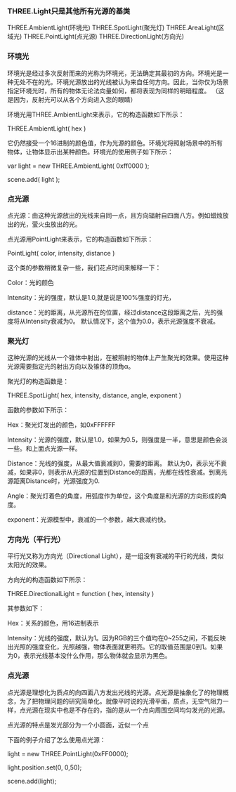 ### THREE.Light只是其他所有光源的基类

THREE.AmbientLight(环境光)
THREE.SpotLight(聚光灯)
THREE.AreaLight(区域光)
THREE.PointLight(点光源)
THREE.DirectionLight(方向光)

### 环境光

环境光是经过多次反射而来的光称为环境光，无法确定其最初的方向。环境光是一种无处不在的光。环境光源放出的光线被认为来自任何方向。因此，当你仅为场景指定环境光时，所有的物体无论法向量如何，都将表现为同样的明暗程度。 （这是因为，反射光可以从各个方向进入您的眼睛）

环境光用THREE.AmbientLight来表示，它的构造函数如下所示：

THREE.AmbientLight( hex )

它仍然接受一个16进制的颜色值，作为光源的颜色。环境光将照射场景中的所有物体，让物体显示出某种颜色。环境光的使用例子如下所示：

var light = new THREE.AmbientLight( 0xff0000 );

scene.add( light );

### 点光源

点光源：由这种光源放出的光线来自同一点，且方向辐射自四面八方。例如蜡烛放出的光，萤火虫放出的光。

点光源用PointLight来表示，它的构造函数如下所示：

PointLight( color, intensity, distance )

这个类的参数稍微复杂一些，我们花点时间来解释一下：

Color：光的颜色

Intensity：光的强度，默认是1.0,就是说是100%强度的灯光，

distance：光的距离，从光源所在的位置，经过distance这段距离之后，光的强度将从Intensity衰减为0。 默认情况下，这个值为0.0，表示光源强度不衰减。


### 聚光灯


这种光源的光线从一个锥体中射出，在被照射的物体上产生聚光的效果。使用这种光源需要指定光的射出方向以及锥体的顶角α。

聚光灯的构造函数是：

THREE.SpotLight( hex, intensity, distance, angle, exponent )

函数的参数如下所示：

Hex：聚光灯发出的颜色，如0xFFFFFF

Intensity：光源的强度，默认是1.0，如果为0.5，则强度是一半，意思是颜色会淡一些。和上面点光源一样。

Distance：光线的强度，从最大值衰减到0，需要的距离。 默认为0，表示光不衰减，如果非0，则表示从光源的位置到Distance的距离，光都在线性衰减。到离光源距离Distance时，光源强度为0.

Angle：聚光灯着色的角度，用弧度作为单位，这个角度是和光源的方向形成的角度。

exponent：光源模型中，衰减的一个参数，越大衰减约快。

### 方向光（平行光）

平行光又称为方向光（Directional Light），是一组没有衰减的平行的光线，类似太阳光的效果。

方向光的构造函数如下所示：

THREE.DirectionalLight = function ( hex, intensity )

其参数如下：

Hex：关系的颜色，用16进制表示

Intensity：光线的强度，默认为1。因为RGB的三个值均在0~255之间，不能反映出光照的强度变化，光照越强，物体表面就更明亮。它的取值范围是0到1。如果为0，表示光线基本没什么作用，那么物体就会显示为黑色。

### 点光源

点光源是理想化为质点的向四面八方发出光线的光源。点光源是抽象化了的物理概念，为了把物理问题的研究简单化。就像平时说的光滑平面，质点，无空气阻力一样，点光源在现实中也是不存在的，指的是从一个点向周围空间均匀发光的光源。

点光源的特点是发光部分为一个小圆面，近似一个点

下面的例子介绍了怎么使用点光源：

light = new THREE.PointLight(0xFF0000);

light.position.set(0, 0,50);

scene.add(light);
